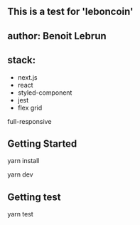 ## This is a test for 'leboncoin'

## author: Benoit Lebrun

## stack: 
- next.js
- react
- styled-component
- jest
- flex grid

full-responsive

## Getting Started

yarn install

yarn dev

## Getting test

yarn test
